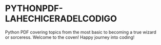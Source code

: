 # PYTHONPDF-LAHECHICERADELCODIGO
Python PDF covering topics from the most basic to becoming a true wizard or sorceress. Welcome to the coven! Happy journey into coding!
